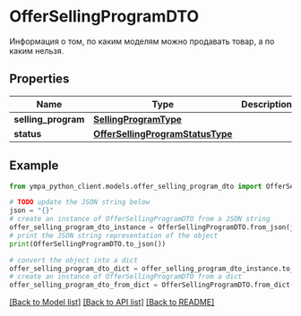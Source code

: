 # OfferSellingProgramDTO

Информация о том, по каким моделям можно продавать товар, а по каким нельзя.

## Properties

Name | Type | Description | Notes
------------ | ------------- | ------------- | -------------
**selling_program** | [**SellingProgramType**](SellingProgramType.md) |  | 
**status** | [**OfferSellingProgramStatusType**](OfferSellingProgramStatusType.md) |  | 

## Example

```python
from ympa_python_client.models.offer_selling_program_dto import OfferSellingProgramDTO

# TODO update the JSON string below
json = "{}"
# create an instance of OfferSellingProgramDTO from a JSON string
offer_selling_program_dto_instance = OfferSellingProgramDTO.from_json(json)
# print the JSON string representation of the object
print(OfferSellingProgramDTO.to_json())

# convert the object into a dict
offer_selling_program_dto_dict = offer_selling_program_dto_instance.to_dict()
# create an instance of OfferSellingProgramDTO from a dict
offer_selling_program_dto_from_dict = OfferSellingProgramDTO.from_dict(offer_selling_program_dto_dict)
```
[[Back to Model list]](../README.md#documentation-for-models) [[Back to API list]](../README.md#documentation-for-api-endpoints) [[Back to README]](../README.md)


